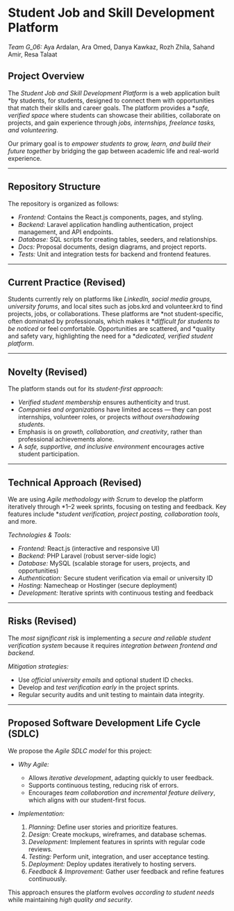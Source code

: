# Student Job and Skill Development Platform

*Team G_06:* Aya Ardalan, Ara Omed, Danya Kawkaz, Rozh Zhila, Sahand Amir, Resa Talaat  

## Project Overview

The *Student Job and Skill Development Platform* is a web application built *by students, for students, designed to connect them with opportunities that match their skills and career goals. The platform provides a **safe, verified space* where students can showcase their abilities, collaborate on projects, and gain experience through *jobs, internships, freelance tasks, and volunteering*.  

Our primary goal is to *empower students to grow, learn, and build their future together* by bridging the gap between academic life and real-world experience.  

---

## Repository Structure

The repository is organized as follows:
- *Frontend:* Contains the React.js components, pages, and styling.  
- *Backend:* Laravel application handling authentication, project management, and API endpoints.  
- *Database:* SQL scripts for creating tables, seeders, and relationships.  
- *Docs:* Proposal documents, design diagrams, and project reports.  
- *Tests:* Unit and integration tests for backend and frontend features.  

---

## Current Practice (Revised)

Students currently rely on platforms like *LinkedIn, social media groups, university forums*, and local sites such as jobs.krd and volunteer.krd to find projects, jobs, or collaborations. These platforms are *not student-specific, often dominated by professionals, which makes it **difficult for students to be noticed* or feel comfortable. Opportunities are scattered, and *quality and safety vary, highlighting the need for a **dedicated, verified student platform*.  

---

## Novelty (Revised)

The platform stands out for its *student-first approach*:

- *Verified student membership* ensures authenticity and trust.  
- *Companies and organizations* have limited access — they can post internships, volunteer roles, or projects *without overshadowing students*.  
- Emphasis is on *growth, collaboration, and creativity*, rather than professional achievements alone.  
- A *safe, supportive, and inclusive environment* encourages active student participation.  

---

## Technical Approach (Revised)

We are using *Agile methodology with Scrum* to develop the platform iteratively through *1–2 week sprints, focusing on testing and feedback. Key features include **student verification, project posting, collaboration tools*, and more.  

*Technologies & Tools:*

- *Frontend:* React.js (interactive and responsive UI)  
- *Backend:* PHP Laravel (robust server-side logic)  
- *Database:* MySQL (scalable storage for users, projects, and opportunities)  
- *Authentication:* Secure student verification via email or university ID  
- *Hosting:* Namecheap or Hostinger (secure deployment)  
- *Development:* Iterative sprints with continuous testing and feedback  

---

## Risks (Revised)

The *most significant risk* is implementing a *secure and reliable student verification system* because it requires *integration between frontend and backend*.  

*Mitigation strategies:*

- Use *official university emails* and optional student ID checks.  
- Develop and *test verification early* in the project sprints.  
- Regular security audits and unit testing to maintain data integrity.  

---

## Proposed Software Development Life Cycle (SDLC)

We propose the *Agile SDLC model* for this project:

- *Why Agile:*  
  - Allows *iterative development*, adapting quickly to user feedback.  
  - Supports continuous testing, reducing risk of errors.  
  - Encourages *team collaboration and incremental feature delivery*, which aligns with our student-first focus.  

- *Implementation:*  
  1. *Planning:* Define user stories and prioritize features.  
  2. *Design:* Create mockups, wireframes, and database schemas.  
  3. *Development:* Implement features in sprints with regular code reviews.  
  4. *Testing:* Perform unit, integration, and user acceptance testing.  
  5. *Deployment:* Deploy updates iteratively to hosting servers.  
  6. *Feedback & Improvement:* Gather user feedback and refine features continuously.  

This approach ensures the platform evolves *according to student needs* while maintaining *high quality and security*.